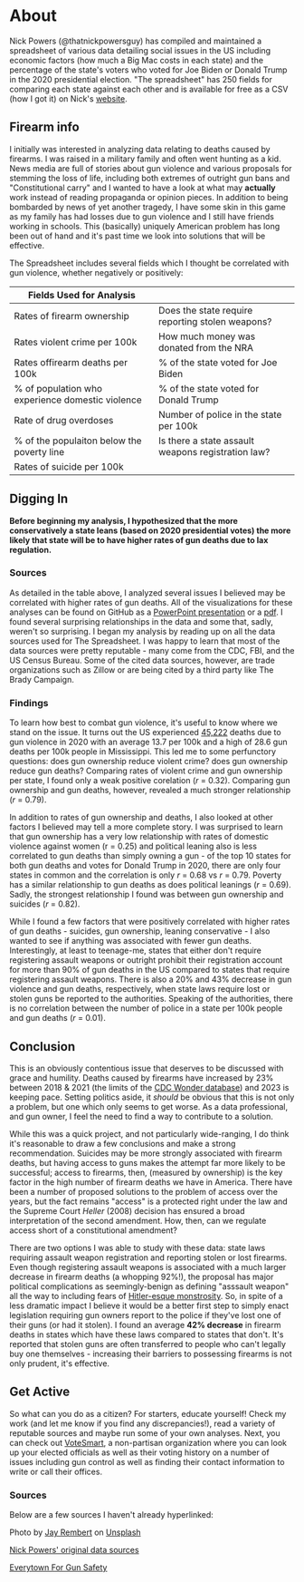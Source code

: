 # About

Nick Powers (@thatnickpowersguy) has compiled and maintained a spreadsheet of various data detailing social issues in the US including economic factors (how much a Big Mac costs in each state) and the percentage of the state's voters who voted for Joe Biden or Donald Trump in the 2020 presidential election. "The spreadsheet" has 250 fields for comparing each state against each other and is available for free as a CSV (how I got it) on Nick's [website]( https://www.thatnickpowersguy.com/).

## Firearm info

I initially was interested in analyzing data relating to deaths caused by firearms. I was raised in a military family and often went hunting as a kid. News media are full of stories about gun violence and various proposals for stemming the loss of life, including both extremes of outright gun bans and "Constitutional carry" and I wanted to have a look at what may **actually** work instead of reading propaganda or opinion pieces. In addition to being bombarded by news of yet another tragedy, I have some skin in this game as my family has had losses due to gun violence and I still have friends working in schools. This (basically) uniquely American problem has long been out of hand and it's past time we look into solutions that will be effective.

The Spreadsheet includes several fields which I thought be correlated with gun violence, whether negatively or positively:

| Fields Used for Analysis |     |
| ------------------------ | --- |
| Rates of firearm ownership | Does the state require reporting stolen weapons? |
| Rates violent crime per 100k | How much money was donated from the NRA |
| Rates offirearm deaths per 100k | % of the state voted for Joe Biden |
| % of population who experience domestic violence | % of the state voted for Donald Trump |
| Rate of drug overdoses | Number of police in the state per 100k |
| % of the populaiton below the poverty line | Is there a state assault weapons registration law? |
| Rates of suicide per 100k |

## Digging In

**Before beginning my analysis, I hypothesized that the more conservatively a state leans (based on 2020 presidential votes) the more likely that state will be to have higher rates of gun deaths due to lax regulation.**

### Sources

As detailed in the table above, I analyzed several issues I believed may be correlated with higher rates of gun deaths. All of the visualizations for these analyses can be found on GitHub as a [PowerPoint presentation](https://github.com/jeremyraby/nickPowersTikTok/blob/main/firearmDeaths.pptx) or a [pdf](https://github.com/jeremyraby/nickPowersTikTok/blob/main/firearmDeaths.pdf). I found several surprising relationships in the data and some that, sadly, weren't so surprising. I began my analysis by reading up on all the data sources used for The Spreadsheet. I was happy to learn that most of the data sources were pretty reputable - many come from the CDC, FBI, and the US Census Bureau. Some of the cited data sources, however, are trade organizations such as Zillow or are being cited by a third party like The Brady Campaign.

### Findings

To learn how best to combat gun violence, it's useful to know where we stand on the issue. It turns out the US experienced [45,222](https://wonder.cdc.gov/controller/datarequest/D158;jsessionid=B76F9B53AF4C1C03C33CDF78FFEB) deaths due to gun violence in 2020 with an average 13.7 per 100k and a high of 28.6 gun deaths per 100k people in Mississippi. This led me to some perfunctory questions: does gun ownership reduce violent crime? does gun ownership reduce gun deaths? Comparing rates of violent crime and gun ownership per state, I found only a weak positive corelation (*r* = 0.32). Comparing gun ownership and gun deaths, however, revealed a much stronger relationship (*r* = 0.79).

In addition to rates of gun ownership and deaths, I also looked at other factors I believed may tell a more complete story. I was surprised to learn that gun ownership has a very low relationship with rates of domestic violence against women (r = 0.25) and political leaning also is less correlated to gun deaths than simply owning a gun -  of the top 10 states for both gun deaths and votes for Donald Trump in 2020, there are only four states in common and the correlation is only *r* = 0.68 vs *r* = 0.79. Poverty has a similar relationship to gun deaths as does political leanings (*r* = 0.69). Sadly, the strongest relationship I found was between gun ownership and suicides (*r* = 0.82).

While I found a few factors that were positively correlated with higher rates of gun deaths - suicides, gun ownership, leaning conservative - I also wanted to see if anything was associated with fewer gun deaths. Interestingly, at least to teenage-me, states that either don't require registering assault weapons or outright prohibit their registration account for more than 90% of gun deaths in the US compared to states that require registering assault weapons. There is also a 20% and 43% decrease in gun violence and gun deaths, respectively, when state laws require lost or stolen guns be reported to the authorities. Speaking of the authorities, there is no correlation between the number of police in a state per 100k people and gun deaths (*r* = 0.01).

## Conclusion

This is an obviously contentious issue that deserves to be discussed with grace and humility. Deaths caused by firearms have increased by 23% between 2018 & 2021 (the limits of the [CDC Wonder database](https://wonder.cdc.gov/)) and 2023 is keeping pace. Setting politics aside, it *should* be obvious that this is not only a problem, but one which only seems to get worse. As a data professional, and gun owner, I feel the need to find a way to contribute to a solution.

While this was a quick project, and not particularly wide-ranging, I do think it's reasonable to draw a few conclusions and make a strong recommendation. Suicides may be more strongly associated with firearm deaths, but having access to guns makes the attempt far more likely to be successful; access to firearms, then, (measured by ownership) is the key factor in the high number of firearm deaths we have in America. There have been a number of proposed solutions to the problem of access over the years, but the fact remains "access" is a protected right under the law and the Supreme Court *Heller* (2008) decision has ensured a broad interpretation of the second amendment. How, then, can we regulate access short of a constitutional amendment?

There are two options I was able to study with these data: state laws requiring assault weapon registration and reporting stolen or lost firearms. Even though registering assault weapons is associated with a much larger decrease in firearm deaths (a whopping 92%!), the proposal has major political complications as seemingly-benign as defining "asssault weapon" all the way to including fears of [Hitler-esque monstrosity](https://scholarship.law.columbia.edu/cgi/viewcontent.cgi?article=1671&context=faculty_scholarship). So, in spite of a less dramatic impact I believe it would be a better first step to simply enact legislation requiring gun owners report to the police if they've lost one of their guns (or had it stolen). I found an average **42% decrease** in firearm deaths in states which have these laws compared to states that don't. It's reported that stolen guns are often transferred to people who can't legally buy one themselves - increasing their barriers to possessing firearms is not only prudent, it's effective.

## Get Active

So what can you do as a citizen? For starters, educate yourself! Check my work (and let me know if you find any discrepancies!), read a variety of reputable sources and maybe run some of your own analyses. Next, you can check out [VoteSmart](https://justfacts.votesmart.org/), a non-partisan organization where you can look up your elected officials as well as their voting history on a number of issues including gun control as well as finding their contact information to write or call their offices.

### Sources

Below are a few sources I haven't already hyperlinked:

Photo by <a href="https://unsplash.com/@jay_rembert?utm_source=unsplash&utm_medium=referral&utm_content=creditCopyText">Jay Rembert</a> on <a href="https://unsplash.com/photos/wTUm3le1WqI?utm_source=unsplash&utm_medium=referral&utm_content=creditCopyText">Unsplash</a>

[Nick Powers' original data sources](https://www.thatnickpowersguy.com/services-1)

[Everytown For Gun Safety](https://everytownresearch.org/rankings/law/lost-and-stolen-reporting/#:~:text=Gun%20thefts%20occur%20at%20staggering,to%20identify%20gun%20trafficking%20rings.)